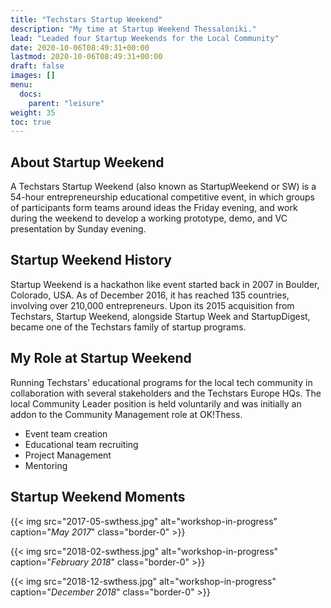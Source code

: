 ```yaml
---
title: "Techstars Startup Weekend"
description: "My time at Startup Weekend Thessaloniki."
lead: "Leaded four Startup Weekends for the Local Community"
date: 2020-10-06T08:49:31+00:00
lastmod: 2020-10-06T08:49:31+00:00
draft: false
images: []
menu:
  docs:
    parent: "leisure"
weight: 35
toc: true
---
```


## About Startup Weekend

A Techstars Startup Weekend (also known as StartupWeekend or SW) is a 54-hour entrepreneurship educational competitive event, in which groups of participants form teams around ideas the Friday evening, and work during the weekend to develop a working prototype, demo, and VC presentation by Sunday evening.

## Startup Weekend History

Startup Weekend is a hackathon like event started back in 2007 in Boulder, Colorado, USA. As of December 2016, it has reached 135 countries, involving over 210,000 entrepreneurs. Upon its 2015 acquisition from Techstars, Startup Weekend, alongside Startup Week and StartupDigest, became one of the Techstars family of startup programs.

## My Role at Startup Weekend

Running Techstars' educational programs for the local tech community in collaboration with several stakeholders and the Techstars Europe HQs. The local Community Leader position is held voluntarily and was initially an addon to the Community Management role at OK!Thess.

* Event team creation
* Educational team recruiting
* Project Management
* Mentoring

## Startup Weekend Moments

{{< img src="2017-05-swthess.jpg" alt="workshop-in-progress" caption="<em>May 2017</em>" class="border-0" >}}

{{< img src="2018-02-swthess.jpg" alt="workshop-in-progress" caption="<em>February 2018</em>" class="border-0" >}}

{{< img src="2018-12-swthess.jpg" alt="workshop-in-progress" caption="<em>December 2018</em>" class="border-0" >}}
